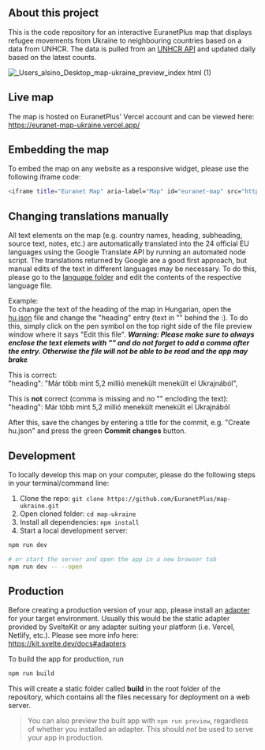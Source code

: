 ## About this project

This is the code repository for an interactive EuranetPlus map that displays refugee movements from Ukraine to neighbouring countries based on a data from UNHCR. The data is pulled from an [UNHCR API](https://data2.unhcr.org/en/situations/ukraine) and updated daily based on the latest counts.

![_Users_alsino_Desktop_map-ukraine_preview_index html (1)](https://user-images.githubusercontent.com/104374044/165337413-67e72e8a-68b0-401a-9bf3-c5cfa3d69eb1.png)


## Live map

The map is hosted on EuranetPlus' Vercel account and can be viewed here:  
https://euranet-map-ukraine.vercel.app/

## Embedding the map

To embed the map on any website as a responsive widget, please use the following iframe code:

```bash
<iframe title="Euranet Map" aria-label="Map" id="euranet-map" src="https://euranet-map-ukraine.vercel.app/" scrolling="no"frameborder="0" style="width: 0; min-width: 100% !important; border: none;" height="624"></iframe><script type="text/javascript">window.addEventListener("message", e => { if ("https://euranet-map-ukraine.vercel.app" !== e.origin) return; let t = e.data; if (t.height) { document.getElementById("euranet-map").height = t.height + "px" } }, !1)</script>
```

## Changing translations manually

All text elements on the map (e.g. country names, heading, subheading, source text, notes, etc.) are automatically translated into the 24 official EU languages using the Google Translate API by running an automated node script. The translations returned by Google are a good first approach, but manual edits of the text in different languages may be necessary. To do this, please go to the [language folder](https://github.com/EuranetPlus/map-ukraine/tree/main/static/languages) and edit the contents of the respective language file.  

Example:  
To change the text of the heading of the map in Hungarian, open the [hu.json](https://github.com/EuranetPlus/map-ukraine/blob/main/static/languages/hu.json) file and change the "heading" entry (text in "" behind the :). To do this, simply click on the pen symbol on the top right side of the file preview window where it says "Edit this file". ***Warning: Please make sure to always enclose the text elemets with "" and do not forget to add a comma after the entry. Otherwise the file will not be able to be read and the app may brake***

This is correct:  
"heading": "Már több mint 5,2 millió menekült menekült el Ukrajnából",

This is **not** correct (comma is missing and no "" encloding the text):  
"heading": Már több mint 5,2 millió menekült menekült el Ukrajnából

After this, save the changes by entering a title for the commit, e.g. "Create hu.json" and press the green __Commit changes__ button.



## Development

To locally develop this map on your computer, please do the following steps in your terminal/command line:

1. Clone the repo: ``git clone https://github.com/EuranetPlus/map-ukraine.git``
2. Open cloned folder: ``cd map-ukraine``
3. Install all dependencies: ``npm install``
4. Start a local development server:  

```bash
npm run dev

# or start the server and open the app in a new browser tab
npm run dev -- --open
```

## Production

Before creating a production version of your app, please install an [adapter](https://kit.svelte.dev/docs#adapters) for your target environment. Usually this would be the static adapter provided by SvelteKit or any adapter suiting your platform (i.e. Vercel, Netlify, etc.). Please see more info here: https://kit.svelte.dev/docs#adapters

To build the app for production, run

```bash
npm run build
```

This will create a static folder called __build__ in the root folder of the repository, which contains all the files necessary for deployment on a web server.

> You can also preview the built app with `npm run preview`, regardless of whether you installed an adapter. This should _not_ be used to serve your app in production.
